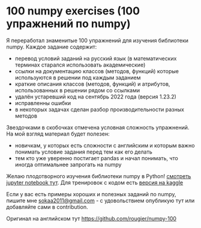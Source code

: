 # 100 numpy exercises (100 упражнений по numpy)
Я переработал знаменитые 100 упражнений для изучения библиотеки numpy. Каждое задание содержит:
- перевод условий заданий на русский язык (в математических терминах старался использовать академические)
- ссылки на документацию классов (методов, функций) которые используются в решении под каждым заданием
- краткие описания классов (методов, функций) и атрибутов, использованных в решении рядом со ссылками
- удалён устаревший код на сентябрь 2022 года (версия 1.23.2)
- исправленны ошибки
- в некоторых задачах сделан разбор производительности разных методов  

Звездочками в скобочках отмечена условная сложность упражнений. На мой взгляд материал будет полезен:  
- новичкам, у которых есть сложности с английским и которым важно понимать условие задания перед тем как его делать
- тем кто уже уверенно постигает pandas и начал понимать, что иногда оптимальнее запрогать на numpy  

Желаю плодотворного изучения библиотеки numpy в Python! [смотреть jupyter notebook тут](https://github.com/alex-sokolov2011/100_Numpy_exercises_Rus_ver/blob/main/100_Numpy_exercises_Rus_ver.ipynb). Для тренировок с кодом есть [версия на kaggle](https://www.kaggle.com/code/sokolovaleks/100-numpy-exercises-rus-version)  

Если у вас есть примеры хороших и полезных заданий по numpy, пишите мне [sokaa2011@gmail.com](mailto:sokaa2011@gmail.com) - с удовольствием опубликую тут или добавляйте сами в contribution.

Оригинал на английском тут https://github.com/rougier/numpy-100